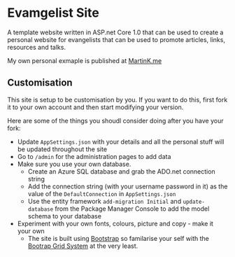 # Evamgelist Site
A template website written in ASP.net Core 1.0 that can be used to create a personal website for evangelists that can be used to promote articles, links, resources and talks. 

My own personal exmaple is published at [MartinK.me](http://MartinK.me)

## Customisation
This site is setup to be customisation by you. If you want to do this, first fork it to your own account and then start modifying your version.

Here are some of the things you shoudl consider doing after you have your fork:
* Update `AppSettings.json` with your details and all the personal stuff will be updated throughout the site
* Go to `/admin` for the administration pages to add data
* Make sure you use your own database. 
  * Create an Azure SQL database and grab the ADO.net connection string
  * Add the connection string (with your username password in it) as the value of the `DefaultConnection` in `AppSettings.json`
  * Use the entity framework `add-migration Initial` and `update-database` from the Package Manager Console to add the model schema to your database
* Experiment with your own fonts, colours, picture and copy - make it your own
  * The site is built using [Bootstrap](http://getbootstrap.com/) so familarise your self with the [Bootrap Grid System](http://getbootstrap.com/css/#grid) at the very least.
